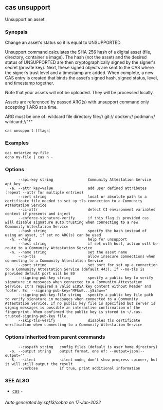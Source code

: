 ## cas unsupport

Unsupport an asset

### Synopsis


Change an asset's status so it is equal to UNSUPPORTED.

Unsupport command calculates the SHA-256 hash of a digital asset
(file, directory, container's image).
The hash (not the asset) and the desired status of UNSUPPORTED are then
cryptographically signed by the signer's secret (private key).
Next, these signed objects are sent to the CAS where the signer’s
trust level and a timestamp are added.
When complete, a new CAS entry is created that binds the asset’s
signed hash, signed status, level, and timestamp together.

Note that your assets will not be uploaded. They will be processed locally.

Assets are referenced by passed ARG(s) with unsupport command only accepting
1 ARG at a time.


ARG must be one of:
  wildcard
  file
  directory
  file://<file>
  git://<repository>
  docker://<image>
  podman://<image>
  wildcard://"*"


```
cas unsupport [flags]
```

### Examples

```
cas notarize my-file
echo my-file | cas n -
```

### Options

```
      --api-key string                Community Attestation Service api key
  -a, --attr key=value                add user defined attributes (repeat --attr for multiple entries)
      --cert string                   local or absolute path to a certificate file needed to set up tls connection to a Community Attestation Service
      --ci-attr                       detect CI environment variables context if presents and inject 
      --enforce-signature-verify      if this flag is provided cas will disable signature auto trusting when connecting to a new Community Attestation Service
      --hash string                   specify the hash instead of using an asset, if set no ARG(s) can be used
  -h, --help                          help for unsupport
      --host string                   if set with host, action will be route to a Community Attestation Service
  -n, --name string                   set the asset name
      --no-tls                        allow insecure connections when connecting to a Community Attestation Service
      --port string                   set port for set up a connection to a Community Attestation Service (default 443). If --no-tls is provided default port will be 80
      --signing-pub-key string        specify a public key to verify signature in messages when connected to a Community Attestation Service. It's required a valid ECDSA key content without header and footer. Ex: --signing-pub-key="MFkwE...y5i4w=="
      --signing-pub-key-file string   specify a public key file path to verify signature in messages when connected to a Community Attestation Service. If no public key file is specified but server is signig messages is possible an interactive confirmation of the fingerprint. When confirmed the public key is stored in ~/.cas-trusted-signing-pub-key file.
      --skip-tls-verify               disables tls certificate verification when connecting to a Community Attestation Service
```

### Options inherited from parent commands

```
      --caspath string   config files (default is user home directory)
  -o, --output string    output format, one of: --output=json|--output=''
  -S, --silent           silent mode, don't show progress spinner, but it will still output the result
      --verbose          if true, print additional information
```

### SEE ALSO

* [cas](cas.md)	 - 

###### Auto generated by spf13/cobra on 17-Jan-2022
